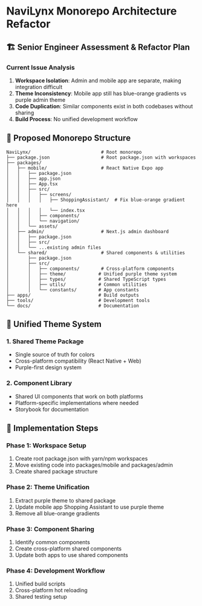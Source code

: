 # NaviLynx Monorepo Architecture Refactor

## 🏗️ Senior Engineer Assessment & Refactor Plan

### Current Issue Analysis
1. **Workspace Isolation**: Admin and mobile app are separate, making integration difficult
2. **Theme Inconsistency**: Mobile app still has blue-orange gradients vs purple admin theme
3. **Code Duplication**: Similar components exist in both codebases without sharing
4. **Build Process**: No unified development workflow

## 📁 Proposed Monorepo Structure

```
NaviLynx/                          # Root monorepo
├── package.json                   # Root package.json with workspaces
├── packages/
│   ├── mobile/                    # React Native Expo app
│   │   ├── package.json
│   │   ├── app.json
│   │   ├── App.tsx
│   │   ├── src/
│   │   │   ├── screens/
│   │   │   │   ├── ShoppingAssistant/  # Fix blue-orange gradient here
│   │   │   │   └── index.tsx
│   │   │   ├── components/
│   │   │   └── navigation/
│   │   └── assets/
│   ├── admin/                     # Next.js admin dashboard
│   │   ├── package.json
│   │   ├── src/
│   │   └── ...existing admin files
│   └── shared/                    # Shared components & utilities
│       ├── package.json
│       ├── src/
│       │   ├── components/        # Cross-platform components
│       │   ├── theme/            # Unified purple theme system
│       │   ├── types/            # Shared TypeScript types
│       │   ├── utils/            # Common utilities
│       │   └── constants/        # App constants
├── apps/                         # Build outputs
├── tools/                        # Development tools
└── docs/                         # Documentation
```

## 🎨 Unified Theme System

### 1. Shared Theme Package
- Single source of truth for colors
- Cross-platform compatibility (React Native + Web)
- Purple-first design system

### 2. Component Library
- Shared UI components that work on both platforms
- Platform-specific implementations where needed
- Storybook for documentation

## 🚀 Implementation Steps

### Phase 1: Workspace Setup
1. Create root package.json with yarn/npm workspaces
2. Move existing code into packages/mobile and packages/admin
3. Create shared package structure

### Phase 2: Theme Unification
1. Extract purple theme to shared package
2. Update mobile app Shopping Assistant to use purple theme
3. Remove all blue-orange gradients

### Phase 3: Component Sharing
1. Identify common components
2. Create cross-platform shared components
3. Update both apps to use shared components

### Phase 4: Development Workflow
1. Unified build scripts
2. Cross-platform hot reloading
3. Shared testing setup
